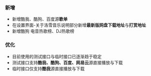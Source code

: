 ### 新增

- 新增酷我、酷狗、百度源**歌单**
- 在设置界面-关于洛雪音乐说明部分新增**最新版网盘下载地址**与**打赏地址**
- 新增酷狗 电音热歌榜、DJ热歌榜

### 优化

- 目前使用的测试接口与临时接口已逐渐趋于稳定
- 测试接口支持**酷我、酷狗、百度、网易云**源直接播放与下载
- 临时接口仅支持**酷我**源直接播放与下载
